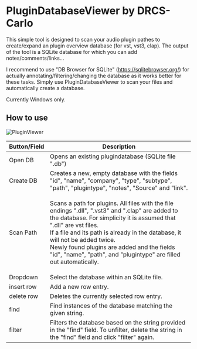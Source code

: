 PluginDatabaseViewer by DRCS-Carlo
================================
This simple tool is designed to scan your audio plugin pathes to create/expand an plugin overview database (for vst, vst3, clap).
The output of the tool is a SQLite database for which you can add notes/comments/links...

I recommend to use "DB Browser for SQLite" (https://sqlitebrowser.org/) for actually annotating/filtering/changing the database as it works better for these tasks.
Simply use PluginDatabaseViewer to scan your files and automatically create a database.

Currently Windows only.

How to use
-------------
![PluginViewer](https://github.com/DRCS-Carlo/DRCS_PluginDatabaseViewer/assets/169671915/cd78da6c-6263-4df5-8b3e-23fc03dd5983)

| Button/Field | Description | 
| --- | --- |
| Open DB      | Opens an existing plugindatabase (SQLite file ".db") |
| Create DB    | Creates a new, empty database with the fields "id", "name", "company", "type", "subtype", "path", "plugintype", "notes", "Source" and "link". |
| Scan Path    | <p>Scans a path for plugins. All files with the file endings ".dll", ".vst3" and ".clap" are added to the database. For simplicity it is assumed that ".dll" are vst files.  <br> If a file and its path is already in the database, it will not be added twice. <br> Newly found plugins are added and the fields "id", "name",  "path", and "plugintype" are filled out automatically. </p> |
| Dropdown     | Select the database within an SQLite file.|
| insert row   | Add a new row entry. |
| delete row   | Deletes the currently selected row entry. |
| find         | Find instances of the database matching the given string. |
| filter       | Filters the database based on the string provided in the "find" field. To unfilter, delete the string in the "find" field and click "filter" again. |
